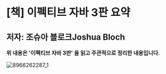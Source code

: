 # [책] 이펙티브 자바 3판 요약 
## 저자: 조슈아 블로크Joshua Bloch

**위 내용은 '이펙티브 자바 3판' 을 읽고 주관적으로 정리한 내용입니다.**

![8966262287_1](https://user-images.githubusercontent.com/38216027/58365067-c21abf00-7ef9-11e9-89b4-2e2388cd9e4f.jpg)

